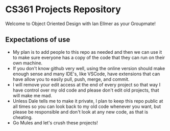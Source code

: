 # CS361 Projects Repository
Welcome to Object Oriented Design with Ian Ellmer as your Groupmate!

## Expectations of use
- My plan is to add people to this repo as needed and then we can use it to make sure everyone has a copy of the code that they can run on their own machine.
- If you don't know github very well, using the online version should make enough sense and many IDE's, like VSCode, have extensions that can have allow you to easily pull, push, merge, and commit.
- I will remove your edit access at the end of every project so that way I have control over my old code and please don't edit old projects, that will make me mad.
- Unless Dale tells me to make it private, I plan to keep this repo public at all times so you can look back to my old code whenever you want, but please be responsible and don't look at any new code, as that is cheating.
- Go Mules and let's crush these projects!
